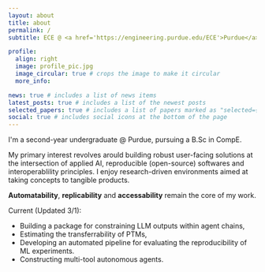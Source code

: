 ```yaml
---
layout: about
title: about
permalink: /
subtitle: ECE @ <a href='https://engineering.purdue.edu/ECE'>Purdue</a> | MultiModal @ <a href='https://github.com/e-lab/'>E-Lab</a> | TensorFlow Dev @ <a href='https://davisjam.github.io/'>Duality Lab</a> | <a href='araviki@purdue.edu'>araviki@purdue.edu</a>

profile:
  align: right
  image: profile_pic.jpg
  image_circular: true # crops the image to make it circular
  more_info: 

news: true # includes a list of news items
latest_posts: true # includes a list of the newest posts
selected_papers: true # includes a list of papers marked as "selected={true}"
social: true # includes social icons at the bottom of the page
---
```


I'm a second-year undergraduate @ Purdue, pursuing a B.Sc in CompE.

My primary interest revolves arould building robust user-facing solutions at the intersection of applied AI, reproducible (open-source) softwares and interoperablility principles. I enjoy research-driven environments aimed at taking concepts to tangible products. 

<b>Automatability</b>, <b>replicability</b> and <b>accessability</b> remain the core of my work. 

Current (Updated 3/1): 
<ul>
    <li>Building a package for constraining LLM outputs within agent chains, </li>
    <li>Estimating the transferrability of PTMs,</li>
    <li>Developing an automated pipeline for evaluating the reproducibility of ML experiments.</li>
    <li>Constructing multi-tool autonomous agents.</li>
</ul>
